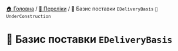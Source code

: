 ﻿[🏠 Головна](../README.MD) / [🎲 Переліки](./README.MD) / 🎲 Базис поставки `EDeliveryBasis` `🚧 UnderConstruction`

# 🎲 Базис поставки `EDeliveryBasis`